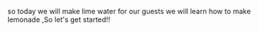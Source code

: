 so today we will make lime water for our guests
we will learn how to make lemonade ,So let's get started!!